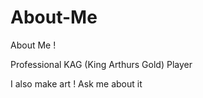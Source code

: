 # About-Me
About Me !


Professional KAG (King Arthurs Gold) Player

I also make art ! Ask me about it
